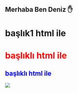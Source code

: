 ## Merhaba Ben Deniz ✋
<h1>başlık1 html ile</h1>
<h1 style="color:red">başlıklı html ile</h1>
<h2 style="color:blue">başlıklı html ile</h1>
<img src="https://upload.wikimedia.org/wikipedia/commons/thumb/2/20/Logo_of_Beşiktaş_JK.svg/1200px-Logo_of_Beşiktaş_JK.svg.png"/>


